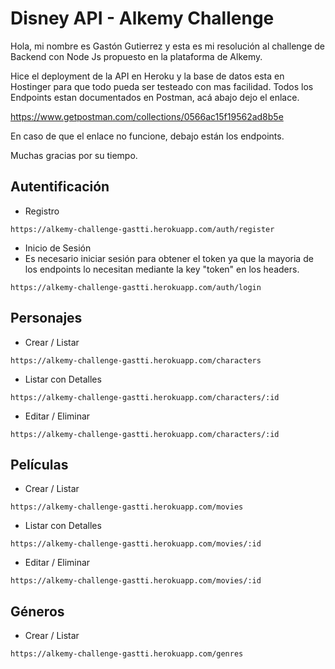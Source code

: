 # Disney API - Alkemy Challenge
Hola, mi nombre es Gastón Gutierrez y esta es mi resolución al challenge de Backend con Node Js propuesto en la plataforma de Alkemy.

Hice el deployment de la API en Heroku y la base de datos esta en Hostinger para que todo pueda ser testeado con mas facilidad. Todos los Endpoints estan documentados en Postman, acá abajo dejo el enlace.

https://www.getpostman.com/collections/0566ac15f19562ad8b5e

En caso de que el enlace no funcione, debajo están los endpoints.

Muchas gracias por su tiempo. 

Autentificación
---
- Registro
```
https://alkemy-challenge-gastti.herokuapp.com/auth/register
```

- Inicio de Sesión
- Es necesario iniciar sesión para obtener el token ya que la mayoria de los endpoints lo necesitan mediante la key "token" en los headers.
```
https://alkemy-challenge-gastti.herokuapp.com/auth/login
```

Personajes
---
- Crear / Listar
```
https://alkemy-challenge-gastti.herokuapp.com/characters
```

- Listar con Detalles
```
https://alkemy-challenge-gastti.herokuapp.com/characters/:id
```

- Editar / Eliminar
```
https://alkemy-challenge-gastti.herokuapp.com/characters/:id
```

Películas
---
- Crear / Listar
```
https://alkemy-challenge-gastti.herokuapp.com/movies
```

- Listar con Detalles
```
https://alkemy-challenge-gastti.herokuapp.com/movies/:id
```

- Editar / Eliminar
```
https://alkemy-challenge-gastti.herokuapp.com/movies/:id
```

Géneros
---
- Crear / Listar
```
https://alkemy-challenge-gastti.herokuapp.com/genres
```

